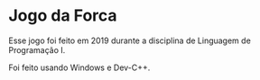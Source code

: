 # Jogo da Forca

Esse jogo foi feito em 2019 durante a disciplina de Linguagem de Programação I.

Foi feito usando Windows e Dev-C++.
